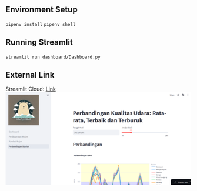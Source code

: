 ## Environment Setup
`pipenv install`
`pipenv shell`

## Running Streamlit
`streamlit run dashboard/Dashboard.py`

## External Link
Streamlit Cloud: [Link](https://mzpsh-dashboard-proyek-analisis-data-dashboard-itvlew.streamlit.app/)
![Screenshot](screenshot.png)